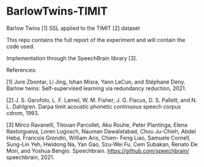 # BarlowTwins-TIMIT
Barlow Twins [1] SSL applied to the TIMIT [2] dataset



This repo contains the full report of the experiment and will contain the code used.

Implementation through the SpeechBrain library [3].



References:

[1] Jure Zbontar, Li Jing, Ishan Misra, Yann LeCun, and Stéphane Deny. Barlow twins: Self-supervised
learning via redundancy reduction, 2021.

[2] J. S. Garofolo, L. F. Lamel, W. M. Fisher, J. G. Fiscus, D. S. Pallett, and N. L. Dahlgren. Darpa
timit acoustic phonetic continuous speech corpus cdrom, 1993.

[3] Mirco Ravanelli, Titouan Parcollet, Aku Rouhe, Peter Plantinga, Elena Rastorgueva, Loren Lugosch,
Nauman Dawalatabad, Chou Ju-Chieh, Abdel Heba, Francois Grondin, William Aris, Chien-
Feng Liao, Samuele Cornell, Sung-Lin Yeh, Hwidong Na, Yan Gao, Szu-Wei Fu, Cem Subakan,
Renato De Mori, and Yoshua Bengio. Speechbrain. https://github.com/speechbrain/
speechbrain, 2021.
